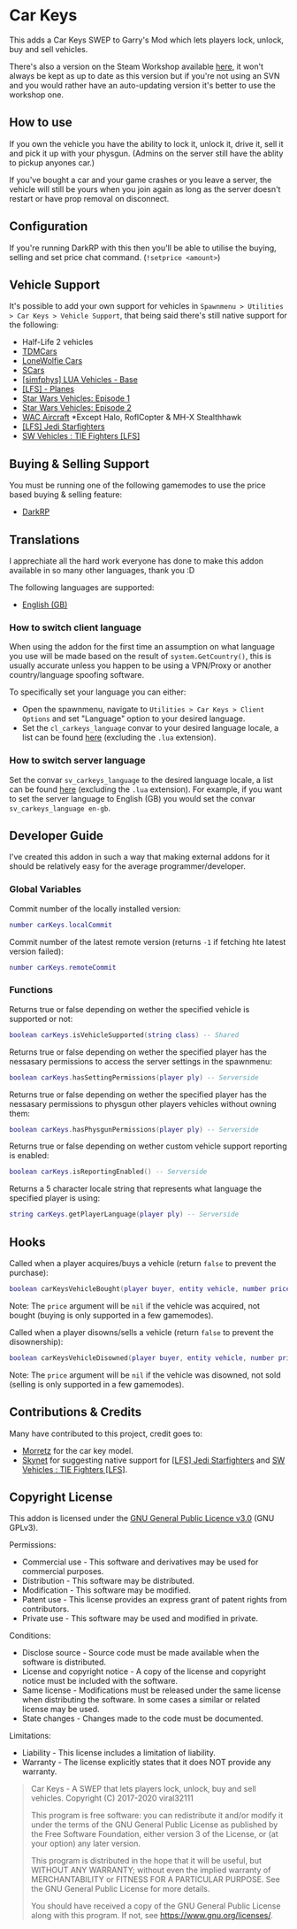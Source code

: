 # Car Keys

This adds a Car Keys SWEP to Garry's Mod which lets players lock, unlock, buy and sell vehicles.

There's also a version on the Steam Workshop available [here](https://steamcommunity.com/sharedfiles/filedetails/?id=864523561), it won't always be kept as up to date as this version but if you're not using an SVN and you would rather have an auto-updating version it's better to use the workshop one.

## How to use

If you own the vehicle you have the ability to lock it, unlock it, drive it, sell it and pick it up with your physgun. (Admins on the server still have the ablity to pickup anyones car.)

If you've bought a car and your game crashes or you leave a server, the vehicle will still be yours when you join again as long as the server doesn't restart or have prop removal on disconnect.

## Configuration

If you're running DarkRP with this then you'll be able to utilise the buying, selling and set price chat command. (`!setprice <amount>`)

## Vehicle Support

It's possible to add your own support for vehicles in `Spawnmenu > Utilities > Car Keys > Vehicle Support`, that being said there's still native support for the following:

* Half-Life 2 vehicles
* [TDMCars](https://steamcommunity.com/sharedfiles/filedetails/?id=140550510)
* [LoneWolfie Cars](https://steamcommunity.com/workshop/filedetails/?id=221591331)
* [SCars](https://steamcommunity.com/workshop/filedetails/?id=149640069)
* [[simfphys] LUA Vehicles - Base](https://steamcommunity.com/sharedfiles/filedetails/?id=771487490)
* [[LFS] - Planes](https://steamcommunity.com/sharedfiles/filedetails/?id=1571918906)
* [Star Wars Vehicles: Episode 1](https://steamcommunity.com/sharedfiles/filedetails/?id=495762961)
* [Star Wars Vehicles: Episode 2](https://steamcommunity.com/sharedfiles/filedetails/?id=608632308)
* [WAC Aircraft](https://steamcommunity.com/sharedfiles/filedetails/?id=199107624) *Except Halo, RoflCopter & MH-X Stealthhawk
* [[LFS] Jedi Starfighters](https://steamcommunity.com/sharedfiles/filedetails/?id=1580175017)
* [SW Vehicles : TIE Fighters [LFS]](https://steamcommunity.com/sharedfiles/filedetails/?id=1580978413)

## Buying & Selling Support

You must be running one of the following gamemodes to use the price based buying & selling feature:

* [DarkRP](https://github.com/FPtje/DarkRP)

## Translations

I apprechiate all the hard work everyone has done to make this addon available in so many other languages, thank you :D

The following languages are supported:

* [English (GB)](lua/carkeys/translations/en-gb.lua)

### How to switch client language

When using the addon for the first time an assumption on what language you use will be made based on the result of `system.GetCountry()`, this is usually accurate unless you happen to be using a VPN/Proxy or another country/language spoofing software.

To specifically set your language you can either:

* Open the spawnmenu, navigate to `Utilities > Car Keys > Client Options` and set "Language" option to your desired language.
* Set the `cl_carkeys_language` convar to your desired language locale, a list can be found [here](lua/carkeys/translations) (excluding the `.lua` extension).

### How to switch server language

Set the convar `sv_carkeys_language` to the desired language locale, a list can be found [here](lua/carkeys/translations) (excluding the `.lua` extension).
For example, if you want to set the server language to English (GB) you would set the convar `sv_carkeys_language en-gb`.

## Developer Guide

I've created this addon in such a way that making external addons for it should be relatively easy for the average programmer/developer.

### Global Variables

Commit number of the locally installed version:

```lua
number carKeys.localCommit
```

Commit number of the latest remote version (returns `-1` if fetching hte latest version failed):

```lua
number carKeys.remoteCommit
```

### Functions

Returns true or false depending on wether the specified vehicle is supported or not:

```lua
boolean carKeys.isVehicleSupported(string class) -- Shared
```

Returns true or false depending on wether the specified player has the nessasary permissions to access the server settings in the spawnmenu:

```lua
boolean carKeys.hasSettingPermissions(player ply) -- Serverside
```

Returns true or false depending on wether the specified player has the nessasary permissions to physgun other players vehicles without owning them:

```lua
boolean carKeys.hasPhysgunPermissions(player ply) -- Serverside
```

Returns true or false depending on wether custom vehicle support reporting is enabled:

```lua
boolean carKeys.isReportingEnabled() -- Serverside
```

Returns a 5 character locale string that represents what language the specified player is using:

```lua
string carKeys.getPlayerLanguage(player ply) -- Serverside
```

## Hooks

Called when a player acquires/buys a vehicle (return `false` to prevent the purchase):

```lua
boolean carKeysVehicleBought(player buyer, entity vehicle, number price)
```

Note: The `price` argument will be `nil` if the vehicle was acquired, not bought (buying is only supported in a few gamemodes).

Called when a player disowns/sells a vehicle (return `false` to prevent the disownership):

```lua
boolean carKeysVehicleDisowned(player buyer, entity vehicle, number price)
```

Note: The `price` argument will be `nil` if the vehicle was disowned, not sold (selling is only supported in a few gamemodes).

## Contributions & Credits

Many have contributed to this project, credit goes to:

* [Morretz](https://steamcommunity.com/profiles/76561198204059269) for the car key model.
* [Skynet](https://steamcommunity.com/profiles/76561198192118142) for suggesting native support for [[LFS] Jedi Starfighters](https://steamcommunity.com/sharedfiles/filedetails/?id=1580175017) and [SW Vehicles : TIE Fighters [LFS]](https://steamcommunity.com/sharedfiles/filedetails/?id=1580978413).

## Copyright License

This addon is licensed under the [GNU General Public Licence v3.0](https://choosealicense.com/licenses/gpl-3.0/) (GNU GPLv3).

Permissions:

* Commercial use - This software and derivatives may be used for commercial purposes.
* Distribution - This software may be distributed.
* Modification - This software may be modified.
* Patent use - This license provides an express grant of patent rights from contributors.
* Private use - This software may be used and modified in private.

Conditions:

* Disclose source - Source code must be made available when the software is distributed.
* License and copyright notice - A copy of the license and copyright notice must be included with the software.
* Same license - Modifications must be released under the same license when distributing the software. In some cases a similar or related license may be used.
* State changes - Changes made to the code must be documented.

Limitations:

* Liability - This license includes a limitation of liability.
* Warranty - The license explicitly states that it does NOT provide any warranty.

>Car Keys - A SWEP that lets players lock, unlock, buy and sell vehicles.
>Copyright (C) 2017-2020 viral32111
>
>This program is free software: you can redistribute it and/or modify
>it under the terms of the GNU General Public License as published by
>the Free Software Foundation, either version 3 of the License, or
>(at your option) any later version.
>
>This program is distributed in the hope that it will be useful,
>but WITHOUT ANY WARRANTY; without even the implied warranty of
>MERCHANTABILITY or FITNESS FOR A PARTICULAR PURPOSE. See the
>GNU General Public License for more details.
>
>You should have received a copy of the GNU General Public License
>along with this program. If not, see https://www.gnu.org/licenses/.